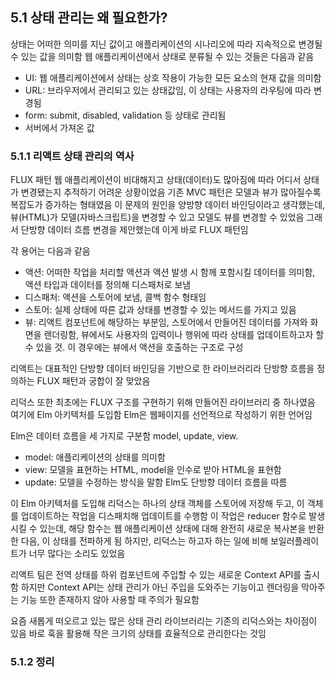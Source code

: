 ## 5.1 상태 관리는 왜 필요한가?

상태는 어떠한 의미를 지닌 값이고 애플리케이션의 시나리오에 따라 지속적으로 변경될 수 있는 값을 의미함
웹 애플리케이션에서 상태로 분류될 수 있는 것들은 다음과 같음

- UI: 웹 애플리케이션에서 상태는 상호 작용이 가능한 모든 요소의 현재 값을 의미함
- URL: 브라우저에서 관리되고 있는 상태값임, 이 상태는 사용자의 라우팅에 따라 변경됨
- form: submit, disabled, validation 등 상태로 관리됨
- 서버에서 가져온 값

### 5.1.1 리액트 상태 관리의 역사

FLUX 패턴
웹 애플리케이션이 비대해지고 상태(데이터)도 많아짐에 따라 어디서 상태가 변경됐는지 추적하기 어려운 상황이었음
기존 MVC 패턴은 모델과 뷰가 많아질수록 복잡도가 증가하는 형태였음
이 문제의 원인을 양방향 데이터 바인딩이라고 생각했는데, 뷰(HTML)가 모델(자바스크립트)을 변경할 수 있고 모델도 뷰를 변경할 수 있었음
그래서 단방향 데이터 흐름 변경을 제안했는데 이게 바로 FLUX 패턴임

각 용어는 다음과 같음

- 액션: 어떠한 작업을 처리할 액션과 액션 발생 시 함께 포함시킬 데이터를 의미함, 액션 타입과 데이터를 정의해 디스패처로 보냄
- 디스패처: 액션을 스토어에 보냄, 콜백 함수 형태임
- 스토어: 실제 상태에 따른 값과 상태를 변경할 수 있는 메서드를 가지고 있음
- 뷰: 리액트 컴포넌트에 해당하는 부분임, 스토어에서 만들어진 데이터를 가져와 화면을 렌더링함, 뷰에서도 사용자의 입력이나 행위에 따라 상태를 업데이트하고자 할 수 있을 것. 이 경우에는 뷰에서 액션을 호출하는 구조로 구성

리액트는 대표적인 단방향 데이터 바인딩을 기반으로 한 라이브러리라 단방향 흐름을 정의하는 FLUX 패턴과 궁합이 잘 맞았음

리덕스 또한 최초에는 FLUX 구조를 구현하기 위해 만들어진 라이브러리 중 하나였음
여기에 Elm 아키텍처를 도입함
Elm은 웹페이지를 선언적으로 작성하기 위한 언어임

Elm은 데이터 흐름을 세 가지로 구분함
model, update, view.

- model: 애플리케이션의 상태를 의미함
- view: 모델을 표현하는 HTML, model을 인수로 받아 HTML을 표현함
- update: 모델을 수정하는 방식을 말함
  Elm도 단방향 데이터 흐름을 따름

이 Elm 아키텍처를 도입해 리덕스는 하나의 상태 객체를 스토어에 저장해 두고, 이 객체를 업데이트하는 작업을 디스패치해 업데이트를 수행함
이 작업은 reducer 함수로 발생시킬 수 있는데, 해당 함수는 웹 애플리케이션 상태에 대해 완전히 새로운 복사본을 반환한 다음, 이 상태를 전파하게 됨
하지만, 리덕스는 하고자 하는 일에 비해 보일러플레이트가 너무 많다는 소리도 있었음

리액트 팀은 전역 상태를 하위 컴포넌트에 주입할 수 있는 새로운 Context API를 출시함
하지만 Context API는 상태 관리가 아닌 주입을 도와주는 기능이고 렌더링을 막아주는 기능 또한 존재하지 않아 사용할 때 주의가 필요함

요즘 새롭게 떠오르고 있는 많은 상태 관리 라이브러리는 기존의 리덕스와는 차이점이 있음
바로 훅을 활용해 작은 크기의 상태를 효율적으로 관리한다는 것임

### 5.1.2 정리

